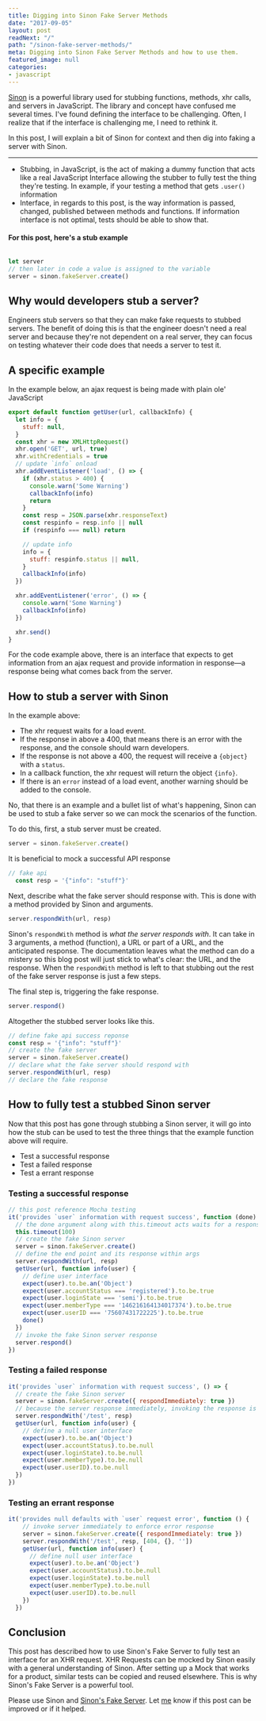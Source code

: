 ```yaml
---
title: Digging into Sinon Fake Server Methods
date: "2017-09-05"
layout: post
readNext: "/"
path: "/sinon-fake-server-methods/"
meta: Digging into Sinon Fake Server Methods and how to use them.
featured_image: null
categories:
- javascript
---
```


[Sinon](http://sinonjs.org/) is a powerful library used for stubbing functions, methods, xhr calls, and servers in JavaScript. The library and concept have confused me several times. I've found defining the interface to be challenging. Often, I realize that if the interface is challenging me, I need to rethink it.

In this post, I will explain a bit of Sinon for context and then dig into faking a server with Sinon.

---

- Stubbing, in JavaScript, is the act of making a dummy function that acts like a real JavaScript Interface allowing the stubber to fully test the thing they're testing. In example, if your testing a method that gets `.user()` information
- Interface, in regards to this post, is the way information is passed, changed, published between methods and functions. If information interface is not optimal, tests should be able to show that.

#### For this post, here's a stub example

```javascript

let server
// then later in code a value is assigned to the variable
server = sinon.fakeServer.create()

```

## Why would developers stub a server?

Engineers stub servers so that they can make fake requests to stubbed servers. The benefit of doing this is that the engineer doesn't need a real server and because they're not dependent on a real server, they can focus on testing whatever their code does that needs a server to test it.

## A specific example

In the example below, an ajax request is being made with plain ole' JavaScript

```javascript
export default function getUser(url, callbackInfo) {
  let info = {
    stuff: null,
  }
  const xhr = new XMLHttpRequest()
  xhr.open('GET', url, true)
  xhr.withCredentials = true
  // update `info` onload
  xhr.addEventListener('load', () => {
    if (xhr.status > 400) {
      console.warn('Some Warning')
      callbackInfo(info)
      return
    }
    const resp = JSON.parse(xhr.responseText)
    const respinfo = resp.info || null
    if (respinfo === null) return

    // update info
    info = {
      stuff: respinfo.status || null,
    }
    callbackInfo(info)
  })

  xhr.addEventListener('error', () => {
    console.warn('Some Warning')
    callbackInfo(info)
  })

  xhr.send()
}
```

For the code example above, there is an interface that expects to get information from an ajax request and provide information in response—a response being what comes back from the server.

## How to stub a server with Sinon

In the example above:
- The xhr request waits for a load event.
- If the response in above a 400, that means there is an error with the response, and the console should warn developers.
- If the response is not above a 400, the request will receive a `{object}` with a `status`.
- In a callback function, the xhr request will return the object `{info}`.
- If there is an `error` instead of a load event, another warning should be added to the console.

No, that there is an example and a bullet list of what's happening, Sinon can be used to stub a fake server so we can mock the scenarios of the function.

To do this, first, a stub server must be created.

```javascript
server = sinon.fakeServer.create()

```

It is beneficial to mock a successful API response

```javascript
// fake api
  const resp = '{"info": "stuff"}'

```

Next, describe what the fake server should response with. This is done with a method provided by Sinon and arguments.

```javascript
server.respondWith(url, resp)
```

Sinon's `respondWith` method is _what the server responds with_. It can take in 3 arguments, a method (function), a URL or part of a URL, and the anticipated response. The documentation leaves what the method can do a mistery so this blog post will just stick to what's clear: the URL, and the response. When the `respondWith` method is left to that stubbing out the rest of the fake server response is just a few steps.

The final step is, triggering the fake response.

```javascript
server.respond()
```

Altogether the stubbed server looks like this.

```javascript
// define fake api success reponse
const resp = '{"info": "stuff"}'
// create the fake server
server = sinon.fakeServer.create()
// declare what the fake server should respond with
server.respondWith(url, resp)
// declare the fake response
```

## How to fully test a stubbed Sinon server

Now that this post has gone through stubbing a Sinon server, it will go into how the stub can be used to test the three things that the example function above will require.

-  Test a successful response
-  Test a failed response
-  Test a errant response

### Testing a successful response

```javascript
// this post reference Mocha testing
it('provides `user` information with request success', function (done) {
  // the done argument along with this.timeout acts waits for a response for 100ms
  this.timeout(100)
  // create the fake Sinon server
  server = sinon.fakeServer.create()
  // define the end point and its response within args
  server.respondWith(url, resp)
  getUser(url, function info(user) {
    // define user interface
    expect(user).to.be.an('Object')
    expect(user.accountStatus === 'registered').to.be.true
    expect(user.loginState === 'semi').to.be.true
    expect(user.memberType === '146216164134017374').to.be.true
    expect(user.userID === '75607431722225').to.be.true
    done()
  })
  // invoke the fake Sinon server response
  server.respond()
})
```

### Testing a failed response

```javascript
it('provides `user` information with request success', () => {
  // create the fake Sinon server
  server = sinon.fakeServer.create({ respondImmediately: true })
  // because the server response immediately, invoking the response is not needed
  server.respondWith('/test', resp)
  getUser(url, function info(user) {
    // define a null user interface
    expect(user).to.be.an('Object')
    expect(user.accountStatus).to.be.null
    expect(user.loginState).to.be.null
    expect(user.memberType).to.be.null
    expect(user.userID).to.be.null
  })
})
```

### Testing an errant response

```javascript
it('provides null defaults with `user` request error', function () {
    // invoke server immediately to enforce error response
    server = sinon.fakeServer.create({ respondImmediately: true })
    server.respondWith('/test', resp, [404, {}, ''])
    getUser(url, function info(user) {
      // define null user interface
      expect(user).to.be.an('Object')
      expect(user.accountStatus).to.be.null
      expect(user.loginState).to.be.null
      expect(user.memberType).to.be.null
      expect(user.userID).to.be.null
    })
  })
```

## Conclusion

This post has described how to use Sinon's Fake Server to fully test an interface for an XHR request. XHR Requests can be mocked by Sinon easily with a general understanding of Sinon. After setting up a Mock that works for a product, similar tests can be copied and reused elsewhere. This is why Sinon's Fake Server is a powerful tool.

Please use Sinon and [Sinon's Fake Server](http://sinonjs.org/releases/v2.1.0/fake-xhr-and-server/). Let [me](/issue) know if this post can be improved or if it helped.
